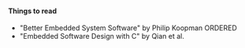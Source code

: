 #### Things to read

  - "Better Embedded System Software" by Philip Koopman ORDERED
  - "Embedded Software Design with C" by Qian et al.

